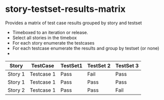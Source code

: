 story-testset-results-matrix
============================

Provides a matrix of test case results grouped by story and testset

* Timeboxed to an iteration or release.
* Select all stories in the timebox
* For each story enumerate the testcases
* For each testcase enumerate the results and group by testset (or none)
* 

Story  | TestCase | TestSet1 | TestSet 2 | TestSet 3
------------- | -------------| ------------- | -------------| ------------- 
Story 1 | Testcase 1 | Pass | Fail | Pass 
Story 1 | Testcase 1 | Pass | Pass | Pass 
Story 2 | Testcase 1 | Pass | Pass | Fail 
